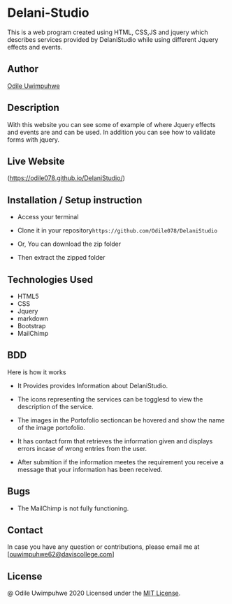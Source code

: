 # Delani-Studio
This is a web program created using HTML, CSS,JS and jquery which describes services provided by DelaniStudio while using different Jquery effects and events.

## Author

[Odile Uwimpuhwe](https://github.com/Odile078)

## Description


With this website you can see some of example of where Jquery effects and events are and can be used. In addition you can see how to validate forms with jquery.

## Live Website
(https://odile078.github.io/DelaniStudio/)


## Installation / Setup instruction
* Access your terminal

* Clone  it in  your repository```https://github.com/Odile078/DelaniStudio```

* Or, You can download the zip folder

* Then extract the zipped folder 

## Technologies Used

* HTML5
* CSS
* Jquery
* markdown
* Bootstrap
* MailChimp

## BDD
Here is how it works

* It Provides provides Information about DelaniStudio.

* The icons representing the services can be togglesd to view the description of the service.

* The images in the Portofolio sectioncan be hovered and show the name of the image portofolio.

* It has contact form that retrieves the information given and displays errors incase of wrong entries from the user.

* After submition if the information meetes the requirement you receive a message that your information has been received.
## Bugs
* The MailChimp is not fully functioning.

## Contact

In case you have any question or contributions, please email me at [ouwimpuhwe62@daviscollege.com]

## License

@ Odile Uwimpuhwe 2020
Licensed under the [MIT License](LICENSE).
